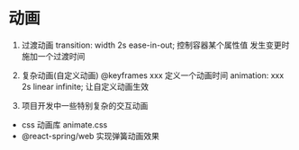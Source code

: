 # 动画
1. 过渡动画 
 transition: width 2s ease-in-out;
 控制容器某个属性值 发生变更时 施加一个过渡时间

2. 复杂动画(自定义动画)
 @keyframes xxx 定义一个动画时间
 animation: xxx 2s linear infinite; 让自定义动画生效

3. 项目开发中一些特别复杂的交互动画
 - css 动画库 animate.css
 - @react-spring/web 实现弹簧动画效果
